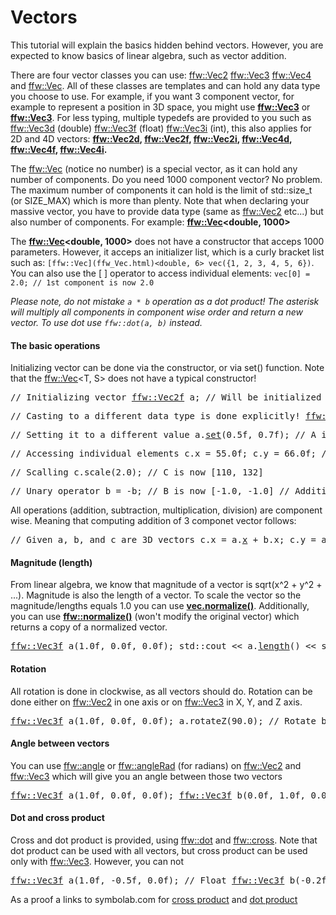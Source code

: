 Vectors
=================

This tutorial will explain the basics hidden behind vectors. However, you are expected to know basics of linear algebra, such as vector addition.

There are four vector classes you can use: [ffw::Vec2](ffw_Vec2.html) [ffw::Vec3](ffw_Vec3.html) [ffw::Vec4](ffw_Vec4.html) and [ffw::Vec](ffw_Vec.html). All of these classes are templates and can hold any data type you choose to use. For example, if you want 3 component vector, for example to represent a position in 3D space, you might use **[ffw::Vec3](ffw_Vec3.html)<double>** or **[ffw::Vec3](ffw_Vec3.html)<float>**. For less typing, multiple typedefs are provided to you such as [ffw::Vec3d](ffw.html#4a8d738f) (double) [ffw::Vec3f](ffw.html#f1b9b946) (float) [ffw::Vec3i](ffw.html#1bc00754) (int), this also applies for 2D and 4D vectors: **[ffw::Vec2d](ffw.html#c75035bf), [ffw::Vec2f](ffw.html#fcfaa6c5), [ffw::Vec2i](ffw.html#e4e07ebe), [ffw::Vec4d](ffw.html#fcd214ba), [ffw::Vec4f](ffw.html#397c4d39), [ffw::Vec4i](ffw.html#fd5627df).**

The [ffw::Vec](ffw_Vec.html) (notice no number) is a special vector, as it can hold any number of components. Do you need 1000 component vector? No problem. The maximum number of components it can hold is the limit of std::size_t (or SIZE_MAX) which is more than plenty. Note that when declaring your massive vector, you have to provide data type (same as [ffw::Vec2](ffw_Vec2.html)<double> etc...) but also number of components. For example: **[ffw::Vec](ffw_Vec.html)<double, 1000>**

The **[ffw::Vec](ffw_Vec.html)<double, 1000>** does not have a constructor that acceps 1000 parameters. However, it acceps an initializer list, which is a curly bracket list such as: `[ffw::Vec](ffw_Vec.html)<double, 6> vec({1, 2, 3, 4, 5, 6})`. You can also use the [ ] operator to access individual elements: `vec[0] = 2.0; // 1st component is now 2.0`

_Please note, do not mistake `a * b` operation as a dot product! The asterisk will multiply all components in component wise order and return a new vector. To use dot use `ffw::dot(a, b)` instead._

#### The basic operations


Initializing vector can be done via the constructor, or via set() function. Note that the [ffw::Vec](ffw_Vec.html)<T, S> does not have a typical constructor!


<pre><div class="lang-cpp" style="white-space: nowrap;"><span class="hljs-comment">// Initializing vector</span><span class="hljs-normal"></span>
<span class="hljs-normal"><a href="ffw_Vec2.html">ffw::Vec2f</a> a;               </span><span class="hljs-comment">// Will be initialized to [0, 0]</span><span class="hljs-normal"></span>
<span class="hljs-normal"><a href="ffw_Vec2.html">ffw::Vec2f</a> b(10.0f, 20.0f); </span><span class="hljs-comment">// Will be initialized to [10, 20]</span><span class="hljs-normal"></span>
<span class="hljs-normal"><a href="ffw_Vec2.html">ffw::Vec2f</a> c(20.0f);        </span><span class="hljs-comment">// Will be initialized to [20, 20]</span><span class="hljs-normal"></span>
<span class="hljs-normal"><a href="ffw_Vec.html">ffw::Vec<float, 6></a> d(&#123;1.0f, 2.0f, 3.0f, 4.0f, 5.0f, 6.0f&#125;);</span>
<span class="hljs-normal">                            </span><span class="hljs-comment">// Will be initialized to [1, 2, 3, 4, 5, 6]</span>
</div></pre>




<pre><div class="lang-cpp" style="white-space: nowrap;"><span class="hljs-comment">// Casting to a different data type is done explicitly!</span><span class="hljs-normal"></span>
<span class="hljs-normal"><a href="ffw_Vec2.html">ffw::Vec2i</a> e = a; </span><span class="hljs-comment">// ERROR, will not work, cannot convert ffw::Vec2f to ffw::Vec2i</span><span class="hljs-normal"></span>
<span class="hljs-normal"><a href="ffw_Vec2.html">ffw::Vec2i</a> e = (int)a; </span><span class="hljs-comment">// ERROR, will not work, cannot cast ffw::Vec2f to int</span><span class="hljs-normal"></span>
<span class="hljs-normal"><a href="ffw_Vec2.html">ffw::Vec2i</a> e = (<a href="ffw.html#e4e07ebe">ffw::Vec2i</a>)a; </span><span class="hljs-comment">// OK!</span>
</div></pre>




<pre><div class="lang-cpp" style="white-space: nowrap;"><span class="hljs-comment">// Setting it to a different value</span><span class="hljs-normal"></span>
<span class="hljs-normal">a.<a href="ffw_Vec2.html#e49a9b9e">set</a>(0.5f, 0.7f);          </span><span class="hljs-comment">// A is now [0.5, 0.7]</span><span class="hljs-normal"></span>
<span class="hljs-normal">b.<a href="ffw_Var.html#27fd904e">set</a>(1.0f);                </span><span class="hljs-comment">// B is now [1.0, 1.0]</span><span class="hljs-normal"></span>
<span class="hljs-normal">c = a;                      </span><span class="hljs-comment">// Copy A to C</span><span class="hljs-normal"></span>
<span class="hljs-normal">c.<a href="ffw_Vec2.html#e49a9b9e">set</a>(a);                   </span><span class="hljs-comment">// Copy A to C</span><span class="hljs-normal"></span>
<span class="hljs-normal">d.set(1.0f);                </span><span class="hljs-comment">// D is now [1, 1, 1, 1, 1, 1]</span><span class="hljs-normal"></span>
<span class="hljs-normal">d.set(&#123;0.0f, 1.0f, 0.0f, 0.0f, 0.0f, 0.0f&#125;); </span><span class="hljs-comment">// D is now [0, 1, 0, 0, 0, 0]</span>
</div></pre>




<pre><div class="lang-cpp" style="white-space: nowrap;"><span class="hljs-comment">// Accessing individual elements</span><span class="hljs-normal"></span>
<span class="hljs-normal">c.x = 55.0f;</span>
<span class="hljs-normal">c.y = 66.0f;</span>
<span class="hljs-normal"></span><span class="hljs-comment">// C is now [55, 66]</span><span class="hljs-normal"></span>
<span class="hljs-normal"></span>
<span class="hljs-normal">d[5] = 10.0f;</span>
<span class="hljs-normal"></span><span class="hljs-comment">// D's 6th component is set to 10</span><span class="hljs-normal"></span>
<span class="hljs-normal"></span>
<span class="hljs-normal">std::cout &lt;&lt; a.<a href="ffw_Vec2.html#b2ccd122">x</a> &lt;&lt; </span><span class="hljs-string">", "</span><span class="hljs-normal"> &lt;&lt; a.<a href="ffw_Vec2.html#370d6d90">y</a> &lt;&lt; std::endl; </span><span class="hljs-comment">// Prints "0.5, 0.7"</span><span class="hljs-normal"></span>
<span class="hljs-normal"></span><span class="hljs-comment">// Same as std::cout &lt;&lt; a &lt;&lt; std::endl;</span>
</div></pre>




<pre><div class="lang-cpp" style="white-space: nowrap;"><span class="hljs-comment">// Scalling</span><span class="hljs-normal"></span>
<span class="hljs-normal">c.scale(2.0);               </span><span class="hljs-comment">// C is now [110, 132]</span>
</div></pre>




<pre><div class="lang-cpp" style="white-space: nowrap;"><span class="hljs-comment">// Unary operator</span><span class="hljs-normal"></span>
<span class="hljs-normal">b = -b;                     </span><span class="hljs-comment">// B is now [-1.0, -1.0]</span><span class="hljs-normal"></span>
<span class="hljs-normal"></span>
<span class="hljs-normal"></span><span class="hljs-comment">// Addition (component wise)</span><span class="hljs-normal"></span>
<span class="hljs-normal">std::cout &lt;&lt; (a + b) &lt;&lt; std::endl; </span><span class="hljs-comment">// Prints "-0.5, -0.3"</span><span class="hljs-normal"></span>
<span class="hljs-normal"></span><span class="hljs-comment">// 'a' and 'b' remains unmodified!</span><span class="hljs-normal"></span>
<span class="hljs-normal"></span>
<span class="hljs-normal">c = a + b;                  </span><span class="hljs-comment">// C is now [-0.5, -0.3]</span><span class="hljs-normal"></span>
<span class="hljs-normal"></span>
<span class="hljs-normal"></span><span class="hljs-comment">// All other operators (+, -, *, /) follow same principle </span><span class="hljs-normal"></span>
<span class="hljs-normal"></span><span class="hljs-comment">// They can be also used as += -= *= /= </span><span class="hljs-normal"></span>
<span class="hljs-normal"></span>
<span class="hljs-normal">a += b;</span>
<span class="hljs-normal"></span><span class="hljs-comment">// Is same as</span><span class="hljs-normal"></span>
<span class="hljs-normal">a = a + b;</span>
</div></pre>



All operations (addition, subtraction, multiplication, division) are component wise. Meaning that computing addition of 3 componet vector follows:


<pre><div class="lang-cpp" style="white-space: nowrap;"><span class="hljs-comment">// Given a, b, and c are 3D vectors</span><span class="hljs-normal"></span>
<span class="hljs-normal">c.x = a.<a href="ffw_Vec2.html#b2ccd122">x</a> + b.x;</span>
<span class="hljs-normal">c.y = a.<a href="ffw_Vec2.html#370d6d90">y</a> + b.y;</span>
<span class="hljs-normal">c.z = a.z + b.z;</span>
</div></pre>



#### Magnitude (length)


From linear algebra, we know that magnitude of a vector is sqrt(x^2 + y^2 + ...). Magnitude is also the length of a vector. To scale the vector so the magnitude/lengths equals 1.0 you can use **[vec.normalize()](ffw.html#3ae66aa1)**. Additionally, you can use **[ffw::normalize()](ffw.html#3ae66aa1)** (won't modify the original vector) which returns a copy of a normalized vector.


<pre><div class="lang-cpp" style="white-space: nowrap;"><span class="hljs-normal"><a href="ffw_Vec3.html">ffw::Vec3f</a> a(1.0f, 0.0f, 0.0f);</span>
<span class="hljs-normal">std::cout &lt;&lt; a.<a href="ffw_Vec2.html#38c7d4a7">length</a>() &lt;&lt; std::endl; </span><span class="hljs-comment">// Prints "1.0"</span><span class="hljs-normal"></span>
<span class="hljs-normal"></span>
<span class="hljs-normal"><a href="ffw_Vec3.html">ffw::Vec3f</a> b(2.0f, 0.0f, 0.0f);</span>
<span class="hljs-normal">std::cout &lt;&lt; b.length() &lt;&lt; std::endl; </span><span class="hljs-comment">// Prints "2.0"</span><span class="hljs-normal"></span>
<span class="hljs-normal"></span>
<span class="hljs-normal">b.normalize(); </span><span class="hljs-comment">// B is now normalized</span><span class="hljs-normal"></span>
<span class="hljs-normal">std::cout &lt;&lt; b &lt;&lt; </span><span class="hljs-string">" length: "</span><span class="hljs-normal"> &lt;&lt; b.length() &lt;&lt; std::endl; </span><span class="hljs-comment">// Prints: "1, 0, 0 length: 1"</span><span class="hljs-normal"></span>
<span class="hljs-normal"></span>
<span class="hljs-normal"><a href="ffw_Vec3.html">ffw::Vec3f</a> c(1.0f, 1.0f, 1.0f);</span>
<span class="hljs-normal">std::cout &lt;&lt; c.length() &lt;&lt; std::endl; </span><span class="hljs-comment">// Prints "1.73205080757" (also known as sqrt(3))</span><span class="hljs-normal"></span>
<span class="hljs-normal"></span>
<span class="hljs-normal"><a href="ffw_Vec.html">ffw::Vec<float, 7></a> d(&#123;1.0f, 2.0f, 3.0f, 4.0f, 5.0f, 6.0f, 7.0f&#125;);</span>
<span class="hljs-normal">std::cout &lt;&lt; d.<a href="ffw_Vec.html#4c411e47">length</a>() &lt;&lt; std::endl; </span><span class="hljs-comment">// Prints "11.8321595662"</span><span class="hljs-normal"></span>
<span class="hljs-normal"></span>
<span class="hljs-normal"></span><span class="hljs-comment">// Optionally, you can use lengthSqrd() to get squared length.</span><span class="hljs-normal"></span>
<span class="hljs-normal"></span><span class="hljs-comment">// It is faster to compare two lengths of vectors via lengthSqrd() rather than</span><span class="hljs-normal"></span>
<span class="hljs-normal"></span><span class="hljs-comment">// length() because length() uses expensive sqrd() operation.</span>
</div></pre>



#### Rotation


All rotation is done in clockwise, as all vectors should do. Rotation can be done either on [ffw::Vec2](ffw_Vec2.html) in one axis or on [ffw::Vec3](ffw_Vec3.html) in X, Y, and Z axis.


<pre><div class="lang-cpp" style="white-space: nowrap;"><span class="hljs-normal"><a href="ffw_Vec3.html">ffw::Vec3f</a> a(1.0f, 0.0f, 0.0f);</span>
<span class="hljs-normal">a.rotateZ(90.0); </span><span class="hljs-comment">// Rotate by 90 degrees clockwise</span><span class="hljs-normal"></span>
<span class="hljs-normal"></span>
<span class="hljs-normal">std::cout &lt;&lt; a &lt;&lt; std::endl; </span><span class="hljs-comment">// Prints "0, 1, 0"</span><span class="hljs-normal"></span>
<span class="hljs-normal"></span><span class="hljs-comment">// Might also print: "8.94897e-10, 1, 0" which is essentially 0, 1, 0</span><span class="hljs-normal"></span>
<span class="hljs-normal"></span><span class="hljs-comment">// due to the floating point precision</span>
</div></pre>



#### Angle between vectors


You can use [ffw::angle](ffw.html#b81562f6) or [ffw::angleRad](ffw.html#117a45b2) (for radians) on [ffw::Vec2](ffw_Vec2.html) and [ffw::Vec3](ffw_Vec3.html) which will give you an angle between those two vectors


<pre><div class="lang-cpp" style="white-space: nowrap;"><span class="hljs-normal"><a href="ffw_Vec3.html">ffw::Vec3f</a> a(1.0f, 0.0f, 0.0f);</span>
<span class="hljs-normal"><a href="ffw_Vec3.html">ffw::Vec3f</a> b(0.0f, 1.0f, 0.0f);</span>
<span class="hljs-normal"></span>
<span class="hljs-normal">std::cout &lt;&lt; <a href="ffw.html#b81562f6">ffw::angle</a>(a, b) &lt;&lt; std::endl; </span><span class="hljs-comment">// Prints "90"</span><span class="hljs-normal"></span>
<span class="hljs-normal">std::cout &lt;&lt; <a href="ffw.html#117a45b2">ffw::angleRad</a>(a, b) &lt;&lt; std::endl; </span><span class="hljs-comment">// Prints "1.5708"</span><span class="hljs-normal"></span>
<span class="hljs-normal"></span><span class="hljs-comment">// Both 'a' and 'b' remain unmodified!</span>
</div></pre>



#### Dot and cross product


Cross and dot product is provided, using [ffw::dot](ffw.html#71f5aa67) and [ffw::cross](ffw.html#9aaaf389). Note that dot product can be used with all vectors, but cross product can be used only with [ffw::Vec3](ffw_Vec3.html). However, you can not


<pre><div class="lang-cpp" style="white-space: nowrap;"><span class="hljs-normal"><a href="ffw_Vec3.html">ffw::Vec3f</a> a(1.0f, -0.5f, 0.0f); </span><span class="hljs-comment">// Float</span><span class="hljs-normal"></span>
<span class="hljs-normal"><a href="ffw_Vec3.html">ffw::Vec3f</a> b(-0.2f, 1.0f, 0.5f); </span><span class="hljs-comment">// Float</span><span class="hljs-normal"></span>
<span class="hljs-normal"><a href="ffw_Vec3.html">ffw::Vec3d</a> c(-0.2, 1.0, 0.5); </span><span class="hljs-comment">// Double equivalent of 'b'</span><span class="hljs-normal"></span>
<span class="hljs-normal"></span>
<span class="hljs-normal"></span><span class="hljs-comment">// std::cout &lt;&lt; "dot: " &lt;&lt; ffw::dot(a, c) &lt;&lt; std::endl;</span><span class="hljs-normal"></span>
<span class="hljs-normal"></span><span class="hljs-comment">// Will give you compile error due to the reason that 'a' and 'c'</span><span class="hljs-normal"></span>
<span class="hljs-normal"></span><span class="hljs-comment">// are different data types!</span><span class="hljs-normal"></span>
<span class="hljs-normal"></span>
<span class="hljs-normal">std::cout &lt;&lt; </span><span class="hljs-string">"dot: "</span><span class="hljs-normal"> &lt;&lt; <a href="ffw.html#71f5aa67">ffw::dot</a>(a, b) &lt;&lt; std::endl;</span>
<span class="hljs-normal">std::cout &lt;&lt; </span><span class="hljs-string">"cross: "</span><span class="hljs-normal"> &lt;&lt; <a href="ffw.html#9aaaf389">ffw::cross</a>(a, b) &lt;&lt; std::endl;</span>
<span class="hljs-normal"></span><span class="hljs-comment">// 'a' and 'b' remain unmodified!</span><span class="hljs-normal"></span>
<span class="hljs-normal"></span>
<span class="hljs-normal"></span><span class="hljs-comment">// Prints:</span><span class="hljs-normal"></span>
<span class="hljs-normal"></span><span class="hljs-comment">// dot: -0.7</span><span class="hljs-normal"></span>
<span class="hljs-normal"></span><span class="hljs-comment">// cross: -0.25, -0.5, 0.9</span>
</div></pre>



As a proof a links to symbolab.com for [cross product](https://www.symbolab.com/solver/vector-cross-product-calculator/%5Cbegin%7Bpmatrix%7D1%26-0.5%260%5Cend%7Bpmatrix%7D%5Ctimes%5Cbegin%7Bpmatrix%7D-0.2%261%260.5%5Cend%7Bpmatrix%7D) and [dot product](https://www.symbolab.com/solver/vector-dot-product-calculator/%5Cleft(1%2C%20-0.5%2C%200%5Cright)%5Ccdot%5Cleft(-0.2%2C%201%2C%200.5%5Cright)) 

